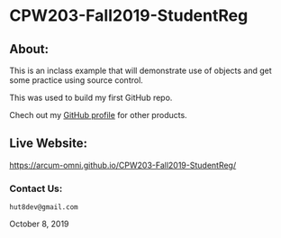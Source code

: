 ﻿# CPW203-Fall2019-StudentReg

## About:
This is an inclass example that will demonstrate use of objects and get some practice using source control.

This was used to build my first GitHub repo.

Chech out my [GitHub profile](https://github.com/arcum-omni)  for other products.

## Live Website:
https://arcum-omni.github.io/CPW203-Fall2019-StudentReg/

### Contact Us:
    hut8dev@gmail.com

October 8, 2019
